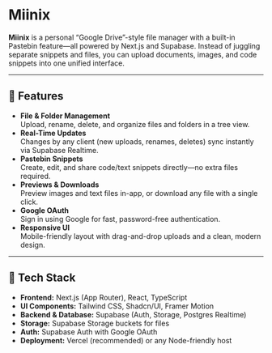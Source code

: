 # Miinix

**Miinix** is a personal “Google Drive”-style file manager with a built-in Pastebin feature—all powered by Next.js and Supabase. Instead of juggling separate snippets and files, you can upload documents, images, and code snippets into one unified interface.

---

## 🚀 Features

- **File & Folder Management**  
  Upload, rename, delete, and organize files and folders in a tree view.
- **Real-Time Updates**  
  Changes by any client (new uploads, renames, deletes) sync instantly via Supabase Realtime.
- **Pastebin Snippets**  
  Create, edit, and share code/text snippets directly—no extra files required.
- **Previews & Downloads**  
  Preview images and text files in-app, or download any file with a single click.
- **Google OAuth**  
  Sign in using Google for fast, password-free authentication.
- **Responsive UI**  
  Mobile-friendly layout with drag-and-drop uploads and a clean, modern design.

---

## 🔧 Tech Stack

- **Frontend:** Next.js (App Router), React, TypeScript  
- **UI Components:** Tailwind CSS, Shadcn/UI, Framer Motion  
- **Backend & Database:** Supabase (Auth, Storage, Postgres Realtime)  
- **Storage:** Supabase Storage buckets for files  
- **Auth:** Supabase Auth with Google OAuth  
- **Deployment:** Vercel (recommended) or any Node-friendly host

